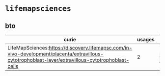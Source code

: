 # `lifemapsciences`

## bto

| curie                                                                                                                                              |   usages | nodes                                                                                                                |
|----------------------------------------------------------------------------------------------------------------------------------------------------|----------|----------------------------------------------------------------------------------------------------------------------|
| LifeMapSciences:https://discovery.lifemapsc.com/in-vivo-development/placenta/extravillous-cytotrophoblast-layer/extravillous-cytotrophoblast-cells |        2 | [BTO:0006206](http://purl.obolibrary.org/obo/BTO_0006206), [BTO:0006207](http://purl.obolibrary.org/obo/BTO_0006207) |

